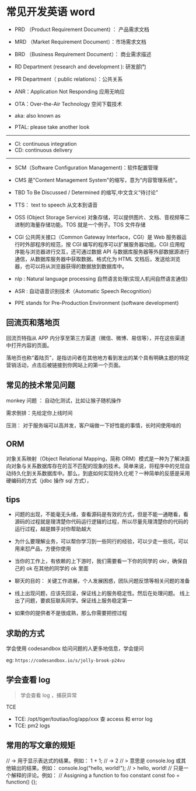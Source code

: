 # 常见开发英语 word

- PRD （Product Requirement Document) ： 产品需求文档
- MRD （Market Requirement Document）：市场需求文档
- BRD （Business Requirement Document）： 商业需求描述
- RD Department (research and development ): 研发部门
- PR Department（ public relations）：公共关系

- ANR：Application Not Responding 应用无响应
- OTA：Over-the-Air Technology 空间下载技术

- aka: also known as
- PTAL: please take another look

---

- CI: continuous integration
- CD: continuous delivery

---

- SCM（Software Configuration Management)：软件配置管理

- CMS 是"Content Management System"的缩写，意为"内容管理系统"。

* TBD To Be Discussed / Determined 的缩写,中文含义“待讨论”

* TTS： text to speech 从文本到语音

* OSS (Object Storage Service) 对象存储，可以提供图片、文档、音视频等二进制的海量存储功能。TOS 就是一个例子。TOS 文件存储

* CGI 公共网关接口（Common Gateway Interface，CGI）是 Web 服务器运行时外部程序的规范，按 CGI 编写的程序可以扩展服务器功能。CGI 应用程序能与浏览器进行交互，还可通过数据 API 与数据库服务器等外部数据源进行通信，从数据库服务器中获取数据。格式化为 HTML 文档后，发送给浏览器，也可以将从浏览器获得的数据放到数据库中。

- nlp : Natural language processing 自然语言处理(实现人机间自然语言通信)
- ASR : 自动语音识别技术（Automatic Speech Recognition）

- PPE stands for Pre-Production Environment (software development)

## 回流页和落地页

回流页特指从 APP 内分享至第三方渠道（微信、微博、易信等），并在这些渠道中打开内容的页面。

落地页也称“着陆页”，是指访问者在其他地方看到发出的某个具有明确主题的特定营销活动，点击后被链接到你网站上的第一个页面。

## 常见的技术常见问题

monkey 问题 ： 自动化测试，比如让猴子随机操作

需求倒排：先给定你上线时间

压测： 对于服务端可以高并发，客户端做一下好性能的事情，长时间使用啥的

## ORM

对象关系映射（Object Relational Mapping，简称 ORM）模式是一种为了解决面向对象与关系数据库存在的互不匹配的现象的技术。简单来说，将程序中的兑现自动持久化到关系数据库中。那么，到底如何实现持久化呢？一种简单的反感是采用硬编码的方式（jdbc 操作 sql 方式），

## tips

- 问题的出现，不能毫无头绪，查看源码是有效的方式，但是不能一通瞎看，看源码的过程就是理清楚你代码运行逻辑的过程，所以尽量先理清楚你的代码的运行过程，越是棘手对你帮助越大

* 为什么要理解业务，可以帮你学习到一些同行的经验，可以少走一些坑，可以用来怼产品，方便你使用

- 当你的工作上，有依赖的上下游时，我们需要看一下你的同学的 okr，确保自己的 ok 在其他的同学的 ok 里面

* 聊天的目的： 关键工作进展，个人发展困惑，团队问题反馈等相关问题的准备

- 线上出现问题，应该先回滚，保证线上的服务稳定性。然后在处理问题。 线上出了问题，要疯狂联系同学。保证线上服务稳定第一

* 如果你的提供者不是很成熟，那么你需要把控过程

## 求助的方式

学会使用 codesandbox 给问问题的人更多地信息，学会提问

eg: `https://codesandbox.io/s/jolly-brook-p24vu`

## 学会查看 log

> 学会查看 log ，捕获异常

TCE

- TCE: /opt/tiger/toutiao/log/app/xxx 查 access 和 error log
- TCE: pm2 logs

## 常用的写文章的规矩

// -> 用于显示表达式的结果。例如：
1 + 1; // -> 2
// > 意思是 console.log 或其他输出的结果。例如：
console.log("hello, world!"); // > hello, world!
// 只是一个解释的评论。例如：
// Assigning a function to foo constant
const foo = function() {};
